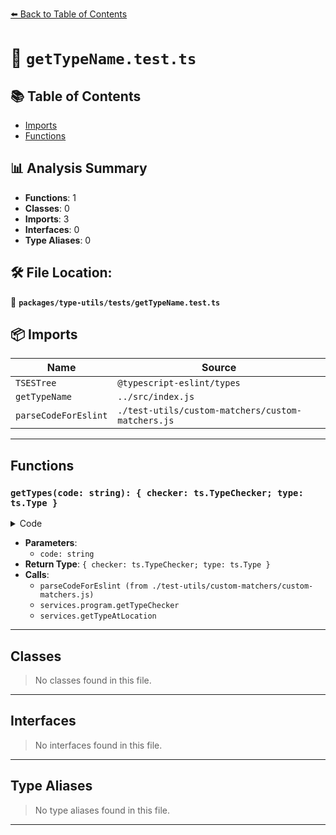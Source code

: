 [⬅️ Back to Table of Contents](../../../index.md)

# 📄 `getTypeName.test.ts`

## 📚 Table of Contents

- [Imports](#imports)
- [Functions](#functions)

## 📊 Analysis Summary

- **Functions**: 1
- **Classes**: 0
- **Imports**: 3
- **Interfaces**: 0
- **Type Aliases**: 0

## 🛠️ File Location:
📂 **`packages/type-utils/tests/getTypeName.test.ts`**

## 📦 Imports

| Name | Source |
|------|--------|
| `TSESTree` | `@typescript-eslint/types` |
| `getTypeName` | `../src/index.js` |
| `parseCodeForEslint` | `./test-utils/custom-matchers/custom-matchers.js` |


---

## Functions

### `getTypes(code: string): { checker: ts.TypeChecker; type: ts.Type }`

<details><summary>Code</summary>

```ts
function getTypes(code: string): { checker: ts.TypeChecker; type: ts.Type } {
    const { ast, services } = parseCodeForEslint(code);
    const checker = services.program.getTypeChecker();
    const declaration = ast.body[0] as TSESTree.TSTypeAliasDeclaration;

    return { checker, type: services.getTypeAtLocation(declaration.id) };
  }
```
</details>

- **Parameters**:
  - `code: string`
- **Return Type**: `{ checker: ts.TypeChecker; type: ts.Type }`
- **Calls**:
  - `parseCodeForEslint (from ./test-utils/custom-matchers/custom-matchers.js)`
  - `services.program.getTypeChecker`
  - `services.getTypeAtLocation`

---

## Classes

> No classes found in this file.


---

## Interfaces

> No interfaces found in this file.


---

## Type Aliases

> No type aliases found in this file.


---